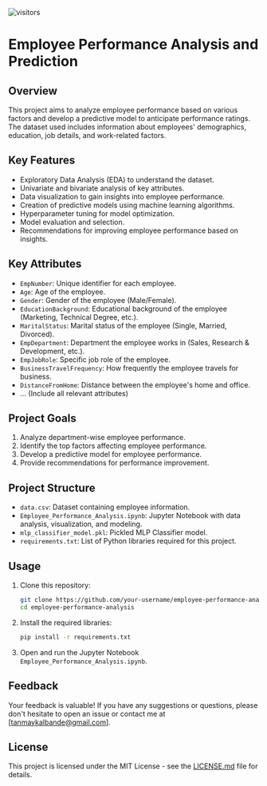 ![visitors](https://visitor-badge.laobi.icu/badge?page_id=github.com/tanmay-kalbande/Employee_Performance_Analysis&left_color=crimson&right_color=708090)
# Employee Performance Analysis and Prediction

## Overview

This project aims to analyze employee performance based on various factors and develop a predictive model to anticipate performance ratings. The dataset used includes information about employees' demographics, education, job details, and work-related factors.

## Key Features

- Exploratory Data Analysis (EDA) to understand the dataset.
- Univariate and bivariate analysis of key attributes.
- Data visualization to gain insights into employee performance.
- Creation of predictive models using machine learning algorithms.
- Hyperparameter tuning for model optimization.
- Model evaluation and selection.
- Recommendations for improving employee performance based on insights.

## Key Attributes

- `EmpNumber`: Unique identifier for each employee.
- `Age`: Age of the employee.
- `Gender`: Gender of the employee (Male/Female).
- `EducationBackground`: Educational background of the employee (Marketing, Technical Degree, etc.).
- `MaritalStatus`: Marital status of the employee (Single, Married, Divorced).
- `EmpDepartment`: Department the employee works in (Sales, Research & Development, etc.).
- `EmpJobRole`: Specific job role of the employee.
- `BusinessTravelFrequency`: How frequently the employee travels for business.
- `DistanceFromHome`: Distance between the employee's home and office.
- ... (Include all relevant attributes)

## Project Goals

1. Analyze department-wise employee performance.
2. Identify the top factors affecting employee performance.
3. Develop a predictive model for employee performance.
4. Provide recommendations for performance improvement.

## Project Structure

- `data.csv`: Dataset containing employee information.
- `Employee_Performance_Analysis.ipynb`: Jupyter Notebook with data analysis, visualization, and modeling.
- `mlp_classifier_model.pkl`: Pickled MLP Classifier model.
- `requirements.txt`: List of Python libraries required for this project.

## Usage

1. Clone this repository:

   ```bash
   git clone https://github.com/your-username/employee-performance-analysis.git
   cd employee-performance-analysis
   ```

2. Install the required libraries:

   ```bash
   pip install -r requirements.txt
   ```

3. Open and run the Jupyter Notebook `Employee_Performance_Analysis.ipynb`.

## Feedback

Your feedback is valuable! If you have any suggestions or questions, please don't hesitate to open an issue or contact me at [tanmaykalbande@gmail.com].

## License

This project is licensed under the MIT License - see the [LICENSE.md](LICENSE.md) file for details.
